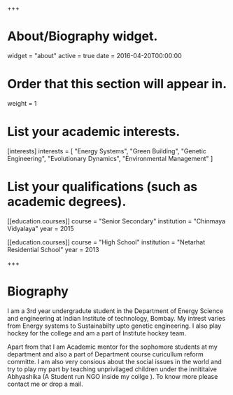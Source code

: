 +++
# About/Biography widget.
widget = "about"
active = true
date = 2016-04-20T00:00:00

# Order that this section will appear in.
weight = 1

# List your academic interests.
[interests]
  interests = [
    "Energy Systems",
    "Green Building",
    "Genetic Engineering",
    "Evolutionary Dynamics",
    "Environmental Management"
  ]

# List your qualifications (such as academic degrees).
[[education.courses]]
  course = "Senior Secondary"
  institution = "Chinmaya Vidyalaya"
  year = 2015

[[education.courses]]
  course = "High School"
  institution = "Netarhat Residential School"
  year = 2013
 
+++

# Biography

<p>I am a 3rd year undergradute student in the Department of Energy Science and engineering at Indian Institute of technology, Bombay. My intrest varies from Energy systems to Sustainabilty upto genetic engineering. I also play hockey for the college and am a part of Institute hockey team. 
<p>Apart from that I am Academic mentor for the sophomore students at my department and also a part of Department course curicullum reform committe.
I am also very consious about the social issues in the world and try to play my part by teaching unprivilaged children under the innititaive Abhyashika (A Student run NGO inside my collge ). To know more please contact me or drop a mail.

